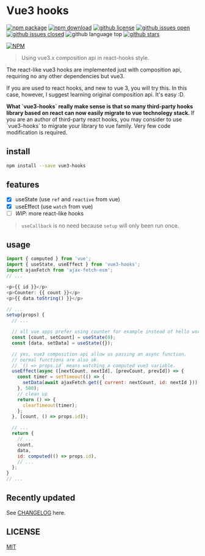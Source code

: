 # Vue3 hooks

[![npm package](https://img.shields.io/npm/v/vue3-hooks.svg)](https://www.npmjs.org/package/vue3-hooks)
[![npm download](https://img.shields.io/npm/dt/vue3-hooks.svg)](https://www.npmjs.org/package/vue3-hooks)
[![github license](https://img.shields.io/github/license/shallinta/vue3-hooks.svg)](https://github.com/shallinta/vue3-hooks/blob/master/LICENSE)
[![github issues open](https://img.shields.io/github/issues/shallinta/vue3-hooks.svg)](https://github.com/shallinta/vue3-hooks/issues?q=is%3Aopen+is%3Aissue)
[![github issues closed](https://img.shields.io/github/issues-closed/shallinta/vue3-hooks.svg)](https://github.com/shallinta/vue3-hooks/issues?q=is%3Aissue+is%3Aclosed)
![github language top](https://img.shields.io/github/languages/top/shallinta/vue3-hooks.svg)
[![github stars](https://img.shields.io/github/stars/shallinta/vue3-hooks.svg?style=social&label=Stars)](https://github.com/shallinta/vue3-hooks)  

[![NPM](https://nodei.co/npm/vue3-hooks.png?downloads=true&downloadRank=true&stars=true)](https://www.npmjs.com/package/vue3-hooks)

> Using vue3.x composition api in react-hooks style.

The react-like vue3 hooks are implemented just with composition api, requiring no any other dependencies but vue3.

If you are used to react hooks, and new to vue 3, you will try this. In this case, however, I suggest learning original composition api. It's easy :D.

<b>
What `vue3-hooks` really make sense is that so many third-party hooks library based on react can now easily migrate to vue technolegy stack.
</b>
If you are an author of third-party react hooks, you may consider to use `vue3-hooks` to migrate your library to vue family. Very few code modification is required.

## install

```sh
npm install --save vue3-hooks
```

## features

- [x] useState (use `ref` and `reactive` from vue)
- [x] useEffect (use `watch` from vue)
- [ ] *WIP*: more react-like hooks

> `useCallback` is no need because `setup` will only been run once.

## usage

```javascript
import { computed } from 'vue';
import { useState, useEffect } from 'vue3-hooks';
import ajaxFetch from 'ajax-fetch-esm';
// ...

<p>{{ id }}</p>
<p>Counter: {{ count }}</p>
<p>{{ data.toString() }}</p>

// ...
setup(props) {
  // ...

  // all vue apps prefer using counter for example instead of hello world.
  const [count, setCount] = useState(0);
  const [data, setData] = useState({});

  // yes, vue3 composition api allow us passing an async function.
  // normal functions are also ok.
  // `() => props.id` means watching a computed vue3 variable.
  useEffect(async ([nextCount, nextId], [prevCount, prevId]) => {
    const timer = setTimeout(() => {
      setData(await ajaxFetch.get({ current: nextCount, id: nextId }));
    }, 500);
    // clean up
    return () => {
      clearTimeout(timer);
    };
  }, [count, () => props.id]);

  // ...
  return {
    // ...
    count,
    data,
    id: computed(() => props.id),
    // ...
  };
}
// ...

```

## Recently updated

See [CHANGELOG](CHANGELOG.md) here.

## LICENSE

[MIT](LICENSE)
